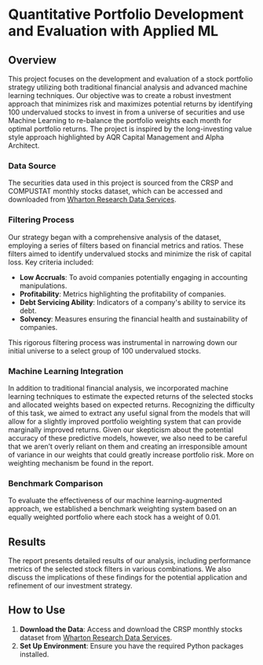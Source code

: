 # Quantitative Portfolio Development and Evaluation with Applied ML 

## Overview
This project focuses on the development and evaluation of a stock portfolio strategy utilizing both traditional financial analysis and advanced machine learning techniques. Our objective was to create a robust investment approach that minimizes risk and maximizes potential returns by identifying 100 undervalued stocks to invest in from a universe of securities and use Machine Learning to re-balance the portfolio weights each month for optimal portfolio returns. The project is inspired by the long-investing value style approach highlighted by AQR Capital Management and Alpha Architect. 

### Data Source
The securities data used in this project is sourced from the CRSP and COMPUSTAT monthly stocks dataset, which can be accessed and downloaded from [Wharton Research Data Services](https://wrds-www.wharton.upenn.edu/).

### Filtering Process
Our strategy began with a comprehensive analysis of the dataset, employing a series of filters based on financial metrics and ratios. These filters aimed to identify undervalued stocks and minimize the risk of capital loss. Key criteria included:

- **Low Accruals**: To avoid companies potentially engaging in accounting manipulations.
- **Profitability**: Metrics highlighting the profitability of companies.
- **Debt Servicing Ability**: Indicators of a company's ability to service its debt.
- **Solvency**: Measures ensuring the financial health and sustainability of companies.

This rigorous filtering process was instrumental in narrowing down our initial universe to a select group of 100 undervalued stocks.

### Machine Learning Integration
In addition to traditional financial analysis, we incorporated machine learning techniques to estimate the expected returns of the selected stocks and allocated weights based on expected returns. Recognizing the difficulty of this task, we aimed to extract any useful signal from the models that will allow for a slightly improved portfolio weighting system that can provide marginally improved returns. Given our skepticism about the potential accuracy of these predictive models, however, we also need to be careful that we aren’t overly reliant on them and creating an irresponsible amount of variance in our weights that could greatly increase portfolio risk. More on weighting mechanism be found in the report. 

### Benchmark Comparison
To evaluate the effectiveness of our machine learning-augmented approach, we established a benchmark weighting system based on an equally weighted portfolio where each stock has a weight of 0.01. 

## Results
The report presents detailed results of our analysis, including performance metrics of the selected stock filters in various combinations. We also discuss the implications of these findings for the potential application and refinement of our investment strategy.

## How to Use
1. **Download the Data**: Access and download the CRSP monthly stocks dataset from [Wharton Research Data Services](https://wrds-www.wharton.upenn.edu/).
2. **Set Up Environment**: Ensure you have the required Python packages installed.
